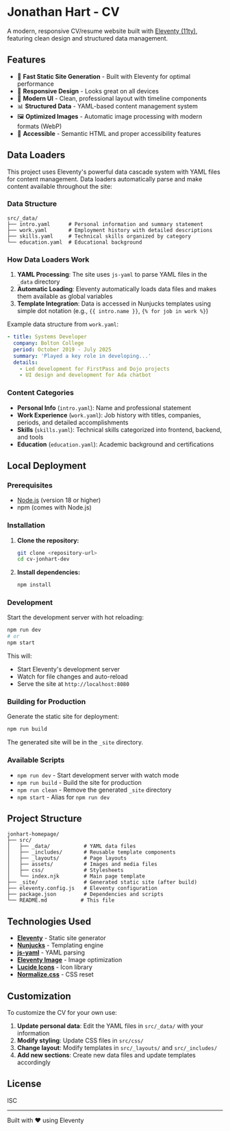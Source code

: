 # Jonathan Hart - CV

A modern, responsive CV/resume website built with [Eleventy (11ty)](https://www.11ty.dev/), featuring clean design and structured data management.

## Features

- 🚀 **Fast Static Site Generation** - Built with Eleventy for optimal performance
- 📱 **Responsive Design** - Looks great on all devices
- 🎨 **Modern UI** - Clean, professional layout with timeline components
- 📊 **Structured Data** - YAML-based content management system
- 🖼️ **Optimized Images** - Automatic image processing with modern formats (WebP)
- 🎯 **Accessible** - Semantic HTML and proper accessibility features

## Data Loaders

This project uses Eleventy's powerful data cascade system with YAML files for content management. Data loaders automatically parse and make content available throughout the site:

### Data Structure

```
src/_data/
├── intro.yaml      # Personal information and summary statement
├── work.yaml       # Employment history with detailed descriptions
├── skills.yaml     # Technical skills organized by category
└── education.yaml  # Educational background
```

### How Data Loaders Work

1. **YAML Processing**: The site uses `js-yaml` to parse YAML files in the `_data` directory
2. **Automatic Loading**: Eleventy automatically loads data files and makes them available as global variables
3. **Template Integration**: Data is accessed in Nunjucks templates using simple dot notation (e.g., `{{ intro.name }}`, `{% for job in work %}`)

Example data structure from `work.yaml`:

```yaml
- title: Systems Developer
  company: Bolton College
  period: October 2019 - July 2025
  summary: 'Played a key role in developing...'
  details:
    - Led development for FirstPass and Dojo projects
    - UI design and development for Ada chatbot
```

### Content Categories

- **Personal Info** (`intro.yaml`): Name and professional statement
- **Work Experience** (`work.yaml`): Job history with titles, companies, periods, and detailed accomplishments
- **Skills** (`skills.yaml`): Technical skills categorized into frontend, backend, and tools
- **Education** (`education.yaml`): Academic background and certifications

## Local Deployment

### Prerequisites

- [Node.js](https://nodejs.org/) (version 18 or higher)
- npm (comes with Node.js)

### Installation

1. **Clone the repository:**

   ```bash
   git clone <repository-url>
   cd cv-jonhart-dev
   ```

2. **Install dependencies:**
   ```bash
   npm install
   ```

### Development

Start the development server with hot reloading:

```bash
npm run dev
# or
npm start
```

This will:

- Start Eleventy's development server
- Watch for file changes and auto-reload
- Serve the site at `http://localhost:8080`

### Building for Production

Generate the static site for deployment:

```bash
npm run build
```

The generated site will be in the `_site` directory.

### Available Scripts

- `npm run dev` - Start development server with watch mode
- `npm run build` - Build the site for production
- `npm run clean` - Remove the generated `_site` directory
- `npm start` - Alias for `npm run dev`

## Project Structure

```
jonhart-homepage/
├── src/
│   ├── _data/           # YAML data files
│   ├── _includes/       # Reusable template components
│   ├── _layouts/        # Page layouts
│   ├── assets/          # Images and media files
│   ├── css/             # Stylesheets
│   └── index.njk        # Main page template
├── _site/               # Generated static site (after build)
├── eleventy.config.js   # Eleventy configuration
├── package.json         # Dependencies and scripts
└── README.md           # This file
```

## Technologies Used

- **[Eleventy](https://www.11ty.dev/)** - Static site generator
- **[Nunjucks](https://mozilla.github.io/nunjucks/)** - Templating engine
- **[js-yaml](https://github.com/nodeca/js-yaml)** - YAML parsing
- **[Eleventy Image](https://www.11ty.dev/docs/plugins/image/)** - Image optimization
- **[Lucide Icons](https://lucide.dev/)** - Icon library
- **[Normalize.css](https://necolas.github.io/normalize.css/)** - CSS reset

## Customization

To customize the CV for your own use:

1. **Update personal data**: Edit the YAML files in `src/_data/` with your information
2. **Modify styling**: Update CSS files in `src/css/`
3. **Change layout**: Modify templates in `src/_layouts/` and `src/_includes/`
4. **Add new sections**: Create new data files and update templates accordingly

## License

ISC

---

Built with ❤️ using Eleventy
